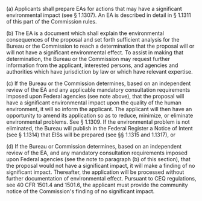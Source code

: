 (a) Applicants shall prepare EAs for actions that may have a significant environmental impact (see § 1.1307). An EA is described in detail in § 1.1311 of this part of the Commission rules.

(b) The EA is a document which shall explain the environmental consequences of the proposal and set forth sufficient analysis for the Bureau or the Commission to reach a determination that the proposal will or will not have a significant environmental effect. To assist in making that determination, the Bureau or the Commission may request further information from the applicant, interested persons, and agencies and authorities which have jurisdiction by law or which have relevant expertise.
                                    

(c) If the Bureau or the Commission determines, based on an independent review of the EA and any applicable mandatory consultation requirements imposed upon Federal agencies (see note above), that the proposal will have a significant environmental impact upon the quality of the human environment, it will so inform the applicant. The applicant will then have an opportunity to amend its application so as to reduce, minimize, or eliminate environmental problems. See § 1.1309. If the environmental problem is not eliminated, the Bureau will publish in the Federal Register a Notice of Intent (see § 1.1314) that EISs will be prepared (see §§ 1.1315 and 1.1317), or

(d) If the Bureau or Commission determines, based on an independent review of the EA, and any mandatory consultation requirements imposed upon Federal agencies (see the note to paragraph (b) of this section), that the proposal would not have a significant impact, it will make a finding of no significant impact. Thereafter, the application will be processed without further documentation of environmental effect. Pursuant to CEQ regulations, see 40 CFR 1501.4 and 1501.6, the applicant must provide the community notice of the Commission's finding of no significant impact.

